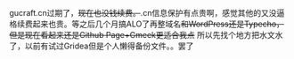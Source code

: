 gucraft.cn过期了，~~现在也没钱续费。~~.cn信息保护有点贵啊，感觉其他的又没逼格续费起来也贵。等之后几个月搞ALO了再整域名~~和WordPress还是Typecho，但是现在看起来还是Github Page+Gmeek更适合我点~~
所以先找个地方把水文水了，以前有试过Gridea但是个人懒得备份文件。。罢了
